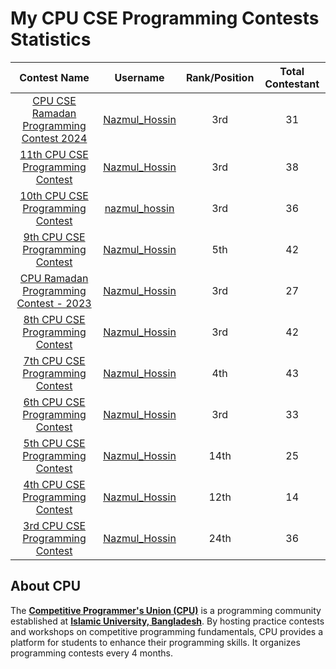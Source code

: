 # My CPU CSE Programming Contests Statistics
| Contest Name | Username | Rank/Position | Total Contestant |
| :------------: | :--------: | :-------------: | :----------------: |
| [CPU CSE Ramadan Programming Contest 2024](https://toph.co/contests/training/kfj7rnt/standings) | [Nazmul_Hossin](https://toph.co/u/Nazmul_Hossin) | 3rd | 31 |
| [11th CPU CSE Programming Contest](https://toph.co/arena?contest=ugz769m#!/standings/p1) | [Nazmul_Hossin](https://toph.co/u/Nazmul_Hossin) | 3rd | 38 |
| [10th CPU CSE Programming Contest](https://codeforces.com/gym/479622/standings) | [nazmul_hossin](https://codeforces.com/profile/nazmul_hossin) | 3rd | 36 |
| [9th CPU CSE Programming Contest](https://toph.co/arena?contest=maadpgu#!/standings/p1) | [Nazmul_Hossin](https://toph.co/u/Nazmul_Hossin) | 5th | 42 |
| [CPU Ramadan Programming Contest - 2023](https://toph.co/arena?contest=adavy6u#!/standings/p1) | [Nazmul_Hossin](https://toph.co/u/Nazmul_Hossin) | 3rd | 27 |
| [8th CPU CSE Programming Contest](https://toph.co/contests/training/ugzgbcq/standings) | [Nazmul_Hossin](https://toph.co/u/Nazmul_Hossin) | 3rd | 42 |
| [7th CPU CSE Programming Contest](https://toph.co/arena?contest=jpu8jhd#!/standings/p1) | [Nazmul_Hossin](https://toph.co/u/Nazmul_Hossin) | 4th | 43 |
| [6th CPU CSE Programming Contest](https://toph.co/arena?contest=e4n4vbu#!/standings/p1) | [Nazmul_Hossin](https://toph.co/u/Nazmul_Hossin) | 3rd | 33 |
| [5th CPU CSE Programming Contest](https://toph.co/arena?contest=5th-cpu-cse#!/standings/p1) | [Nazmul_Hossin](https://toph.co/u/Nazmul_Hossin) | 14th | 25 |
| [4th CPU CSE Programming Contest](https://toph.co/arena?contest=4th-cpu-cse#!/standings/p1) | [Nazmul_Hossin](https://toph.co/u/Nazmul_Hossin) | 12th | 14 |
| [3rd CPU CSE Programming Contest](https://toph.co/arena?contest=iu-cse-selection-contest-icpc-2019#!/standings/p1) | [Nazmul_Hossin](https://toph.co/u/Nazmul_Hossin) | 24th | 36 |

## About CPU
The **[Competitive Programmer's Union (CPU)](https://www.facebook.com/cpu.cse.iu)** is a programming community established at **[Islamic University, Bangladesh](https://www.iu.ac.bd/)**. By hosting practice contests and workshops on competitive programming fundamentals, CPU provides a platform for students to enhance their programming skills. It organizes programming contests every 4 months.
